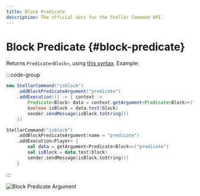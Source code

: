 ```yaml
---
title: Block Predicate
description: The official docs for the Stellar Command API.
---
```


# Block Predicate {#block-predicate}

Returns `Predicate<Block>`, using [this syntax](https://minecraft.wiki/w/Argument_types#minecraft:block_predicate). Example:

:::code-group
```Java
new StellarCommand("isblock")
    .addBlockPredicateArgument("predicate")
    .addExecution(() -> { context ->
        Predicate<Block> data = context.getArgument<Predicate<Block>>("predicate")
        boolean isBlock = data.test(block)
        sender.sendMessage(isBlock.toString())
    })
```
```Kotlin
StellarCommand("isblock")
    .addBlockPredicateArgument(name = "predicate")
    .addExecution<Player> {
        val data = getArgument<Predicate<Block>>("predicate")
        val isBlock = data.test(block)
        sender.sendMessage(isBlock.toString())
    }
```
:::

<ArgumentParser placeholder="#minecraft:stone" regex="^[#]?(minecraft:[a-zA-Z]+|[a-zA-Z]+)(\[([a-zA-Z]+=\S+)?\])?$" />

![Block Predicate Argument](https://cdn.lutto.dev/stellar/gifs/block/block_predicate.gif)